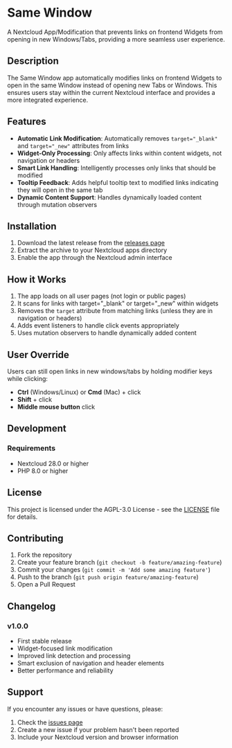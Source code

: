 # Same Window

A Nextcloud App/Modification that prevents links on frontend Widgets from opening in new Windows/Tabs, providing a more seamless user experience.

## Description

The Same Window app automatically modifies links on frontend Widgets to open in the same Window instead of opening new Tabs or Windows. This ensures users stay within the current Nextcloud interface and provides a more integrated experience.

## Features

- **Automatic Link Modification**: Automatically removes `target="_blank"` and `target="_new"` attributes from links
- **Widget-Only Processing**: Only affects links within content widgets, not navigation or headers
- **Smart Link Handling**: Intelligently processes only links that should be modified
- **Tooltip Feedback**: Adds helpful tooltip text to modified links indicating they will open in the same tab
- **Dynamic Content Support**: Handles dynamically loaded content through mutation observers

## Installation

1. Download the latest release from the [releases page](https://github.com/nextcloud/samewindow/releases)
2. Extract the archive to your Nextcloud apps directory
3. Enable the app through the Nextcloud admin interface

## How it Works

1. The app loads on all user pages (not login or public pages)
2. It scans for links with target="_blank" or target="_new" within widgets
3. Removes the `target` attribute from matching links (unless they are in navigation or headers)
4. Adds event listeners to handle click events appropriately
5. Uses mutation observers to handle dynamically added content

## User Override

Users can still open links in new windows/tabs by holding modifier keys while clicking:
- **Ctrl** (Windows/Linux) or **Cmd** (Mac) + click
- **Shift** + click
- **Middle mouse button** click

## Development

### Requirements

- Nextcloud 28.0 or higher
- PHP 8.0 or higher

## License

This project is licensed under the AGPL-3.0 License - see the [LICENSE](LICENSE) file for details.

## Contributing

1. Fork the repository
2. Create your feature branch (`git checkout -b feature/amazing-feature`)
3. Commit your changes (`git commit -m 'Add some amazing feature'`)
4. Push to the branch (`git push origin feature/amazing-feature`)
5. Open a Pull Request

## Changelog

### v1.0.0
- First stable release
- Widget-focused link modification
- Improved link detection and processing
- Smart exclusion of navigation and header elements
- Better performance and reliability

## Support

If you encounter any issues or have questions, please:
1. Check the [issues page](https://github.com/nextcloud/samewindow/issues)
2. Create a new issue if your problem hasn't been reported
3. Include your Nextcloud version and browser information
